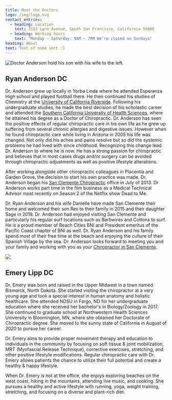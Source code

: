```yaml
---
title: Meet the Doctors
logo: /img/logo.svg
contact_entries:
  - heading: Location
    text: 3153 Lynn Avenue, South San Francisco, California 94080
  - heading: Working hours
    text: "Monday – Saturday: 9AM – 7PM We’re closed on Sundays"
heading: About
text: Text of some sort :)
---
```

![Doctor Anderson hold his son with his wife to the left.](img/Family.jpg)

## Ryan Anderson DC

Dr. Anderson grew up locally in Yorba Linda where he attended Esperanza High school and played football there. He then continued his studies of Chemistry at the [University of California Riverside](http://www.ucr.edu/ "University of California Riverside"). Following his undergraduate studies, he made the best decision of his scholastic career and attended the [Southern California University of Health Sciences](http://scuhs.edu/), where he attained his degree as a Doctor of Chiropractic. Dr. Anderson has seen the positive effects of regular chiropractic care in his own life as he grew up suffering from several chronic allergies and digestive issues. However when he found chiropractic care while living in Arizona in 2005 his life was changed. Not only did his aches and pains resolve but so did the systemic problems he had lived with since childhood. Recognizing this change lead Dr. Anderson to where he is now. He has a strong passion for chiropractic and believes that in most cases drugs and/or surgery can be avoided through chiropractic adjustments as well as positive lifestyle alterations.

After working alongside other chiropractic colleagues in Placentia and Garden Grove, the decision to start his own practice was made. Dr. Anderson began his [San Clemente Chiropractic](http://www.trestleschiropractic.com/contact-us "San Clemente Chiropractic") office in July of 2013. Dr Anderson works part time in the film business as a Medical Technical Advisor most recently on Season 2 of the Netflix show Dead to Me.

Dr. [](<>)Ryan Anderson and his wife Danielle have made San Clemente their home and welcomed their son Rex to their family in 2015 and their daughter Sage in 2019. Dr. Anderson had enjoyed visiting San Clemente and particularly his regular surf locations such as Barbwires and Cottons to surf. He is a proud member of Beach Cities BNI and President emeritus of the Pacific Coast chapter of BNI as well. Dr. Ryan Anderson and his family spend most of their free time at the beach and enjoying the culture of their Spanish Village by the sea. Dr. Anderson looks forward to meeting you and your family and working with you as your [Chiropractor in San Clemente](http://www.trestleschiropractic.com/ "Chiropractor in San Clemente").

![](img/dr-emery-bio-photo.jpg)

## Emery Lipp DC

Dr. Emery was born and raised in the Upper Midwest in a town named Bismarck, North Dakota. She started visiting the chiropractor at a very young age and took a special interest in human anatomy and holistic healthcare. She attended NDSU in Fargo, ND for her undergraduate education where she received her bachelor's in Biology/Zoology in 2017. She continued to graduate school at Northwestern Health Sciences University in Bloomington, MN, where she obtained her Doctorate of Chiropractic degree. She moved to the sunny state of California in August of 2020 to pursue her career. 

Dr. Emery aims to provide proper movement therapy and education to individuals in the community by focusing on soft tissue & joint mobilization, MRT (Myofascial Release Technique), corrective exercises, stretching, and other positive lifestyle modifications. Regular chiropractic care with Dr. Emery allows patients the chance to utilize their full potential and create a healthy & happy lifestyle.

When Dr. Emery is not at the office, she enjoys exploring beaches on the west coast, hiking in the mountains, attending live music, and cooking. She pursues a healthy and active lifestyle with running, yoga, weight training, stretching, and focusing on a diverse and plant-rich diet.